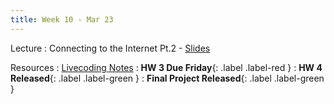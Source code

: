 ```yaml
---
title: Week 10 - Mar 23
---
```


Lecture
: Connecting to the Internet Pt.2 - [Slides](https://drive.google.com/file/d/1zkuCz7b7aVopK_Z63Hxj5qqHH2H8Fwdp/view?usp=drive_link)

Resources
: [Livecoding Notes](https://github.com/cis1950android/livecoding-notes/blob/main/README.md)
  : **HW 3 Due Friday**{: .label .label-red }
  : **HW 4 Released**{: .label .label-green }
  : **Final Project Released**{: .label .label-green }